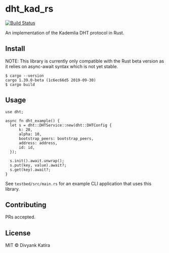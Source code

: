# dht_kad_rs

[![Build Status](https://travis-ci.com/d1vyank/dht_kad_rs.svg?branch=master)](https://travis-ci.com/d1vyank/dht_kad_rs)

An implementation of the Kademlia DHT protocol in Rust.

## Install

NOTE: This library is currently only compatible with the Rust beta version as it relies on async-await syntax which is not yet stable.
```
$ cargo --version
cargo 1.39.0-beta (1c6ec66d5 2019-09-30)
$ cargo build
```

## Usage

```
use dht;

async fn dht_example() {
  let s = dht::DHTService::new(dht::DHTConfig {
      k: 20,
      alpha: 10,
      bootstrap_peers: bootstrap_peers,
      address: address,
      id: id,
  });

  s.init().await.unwrap();
  s.put(key, value).await?;
  s.get(key).await?;
}
```

See `testbed/src/main.rs` for an example CLI application that uses this library.

## Contributing

PRs accepted.

## License

MIT © Divyank Katira
